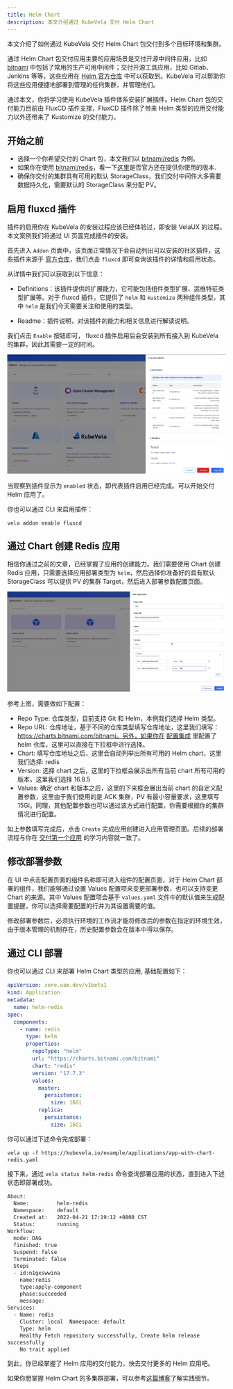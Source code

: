 ```yaml
---
title: Helm Chart
description: 本文介绍通过 KubeVela 交付 Helm Chart
---
```


本文介绍了如何通过 KubeVela 交付 Helm Chart 包交付到多个目标环境和集群。

通过 Helm Chart 包交付应用主要的应用场景是交付开源中间件应用，比如 [bitnami](https://github.com/bitnami/charts) 中包括了常用的生产可用中间件；交付开源工具应用，比如 Gitlab、Jenkins 等等，这些应用在 [Helm 官方仓库](https://hub.helm.sh/) 中可以获取到。KubeVela 可以帮助你将这些应用便捷地部署到管理的任何集群，并管理他们。

通过本文，你将学习使用 KubeVela 插件体系安装扩展插件。Helm Chart 包的交付能力目前由 FluxCD 插件支撑，FluxCD 插件除了带来 Helm 类型的应用交付能力以外还带来了 Kustomize 的交付能力。

## 开始之前

- 选择一个你希望交付的 Chart 包，本文我们以 [bitnami/redis](https://github.com/bitnami/charts/tree/master/bitnami/redis) 为例。
- 如果你在使用 [bitnami/redis](https://github.com/bitnami/charts/tree/master/bitnami/redis)，看一下[这里](https://artifacthub.io/packages/helm/bitnami/redis)是否官方还在提供你使用的版本.
- 确保你交付的集群具有可用的默认 StorageClass，我们交付中间件大多需要数据持久化，需要默认的 StorageClass 来分配 PV。

## 启用 fluxcd 插件

插件的启用你在 KubeVela 的安装过程应该已经体验过，即安装 VelaUX 的过程。本文案例我们将通过 UI 页面完成插件的安装。

首先进入 `Addon` 页面中，该页面正常情况下会自动列出可以安装的社区插件，这些插件来源于 [官方仓库](https://github.com/kubevela/catalog/tree/master/addons)，我们点击 `fluxcd` 即可查询该插件的详情和启用状态。

从详情中我们可以获取到以下信息：

- Definitions：该插件提供的扩展能力，它可能包括组件类型扩展、运维特征类型扩展等。对于 fluxcd 插件，它提供了 `helm` 和 `kustomize` 两种组件类型，其中 `helm` 是我们今天需要关注和使用的类型。

- Readme：插件说明，对该插件的能力和相关信息进行解读说明。

我们点击 `Enable` 按钮即可， fluxcd 插件启用后会安装到所有接入到 KubeVela 的集群，因此其需要一定的时间。

![fluxcd addon](../resources/addon-fluxcd.jpg)

当观察到插件显示为 `enabled` 状态，即代表插件启用已经完成。可以开始交付 Helm 应用了。

你也可以通过 CLI 来启用插件：

```shell
vela addon enable fluxcd
```

## 通过 Chart 创建 Redis 应用

相信你通过之前的文章，已经掌握了应用的创建能力。我们需要使用 Chart 创建 Redis 应用，只需要选择应用部署类型为 `helm`，然后选择你准备好的具有默认 StorageClass 可以提供 PV 的集群 Target，然后进入部署参数配置页面。

![helm app config](../resources/helm-app-config.jpg)

参考上图，需要做如下配置：

- Repo Type: 仓库类型，目前支持 Git 和 Helm，本例我们选择 Helm 类型。
- Repo URL: 仓库地址，基于不同的仓库类型填写仓库地址，这里我们填写：https://charts.bitnami.com/bitnami。另外，如果你在 [配置集成](../how-to/dashboard/config/helm-repo) 里配置了 helm 仓库，这里可以直接在下拉框中进行选择。
- Chart: 填写仓库地址之后，这里会自动列举出所有可用的 Helm chart，这里我们选择: redis
- Version: 选择 chart 之后，这里的下拉框会展示出所有当前 chart 所有可用的版本，这里我们选择 16.8.5  
- Values: 确定 chart 和版本之后，这里的下来框会展出当前 chart 的自定义配置参数，这里由于我们使用的是 ACK 集群，PV 有最小容量要求，这里填写 15Gi。同理，其他配置参数也可以通过该方式进行配置，你需要根据你的集群情况进行配置。

如上参数填写完成后，点击 `Create` 完成应用创建进入应用管理页面。后续的部署流程与你在 [交付第一个应用](../quick-start) 的学习内容就一致了。

## 修改部署参数

在 UI 中点击配置页面的组件名称即可进入组件的配置页面，对于 Helm Chart 部署的组件，我们能够通过设置 Values 配置项来变更部署参数，也可以支持变更 Chart 的来源。其中 Values 配置项会基于 `values.yaml` 文件中的默认值来生成配置提醒，你可以选择需要配置的行并为其设置需要的值。

修改部署参数后，必须执行环境的工作流才能将修改后的参数在指定的环境生效，由于版本管理的机制存在，历史配置参数会在版本中得以保存。

## 通过 CLI 部署

你也可以通过 CLI 来部署 Helm Chart 类型的应用, 基础配置如下：

```yaml
apiVersion: core.oam.dev/v1beta1
kind: Application
metadata:
  name: helm-redis
spec:
  components:
    - name: redis
      type: helm
      properties:
        repoType: "helm"
        url: "https://charts.bitnami.com/bitnami"
        chart: "redis"
        version: "17.7.3"
        values:
          master:
            persistence:
              size: 16Gi
          replica:
            persistence:
              size: 16Gi
```

你可以通过下述命令完成部署：

```shell
vela up -f https://kubevela.io/example/applications/app-with-chart-redis.yaml
```

接下来，通过 `vela status helm-redis` 命令查询部署应用的状态，直到进入下述状态即部署成功。

```
About:
  Name:      	helm-redis
  Namespace: 	default
  Created at:	2022-04-21 17:19:12 +0800 CST
  Status:    	running
Workflow:
  mode: DAG
  finished: true
  Suspend: false
  Terminated: false
  Steps
  - id:n1gxswwina
    name:redis
    type:apply-component
    phase:succeeded
    message:
Services:
  - Name: redis
    Cluster: local  Namespace: default
    Type: helm
    Healthy Fetch repository successfully, Create helm release successfully
    No trait applied
```

到此，你已经掌握了 Helm 应用的交付能力，快去交付更多的 Helm 应用吧。

如果你想掌握 Helm Chart 的多集群部署，可以参考[这篇博客](https://kubevela.net/zh/blog/2022/07/07/helm-multi-cluster)了解实践细节。
